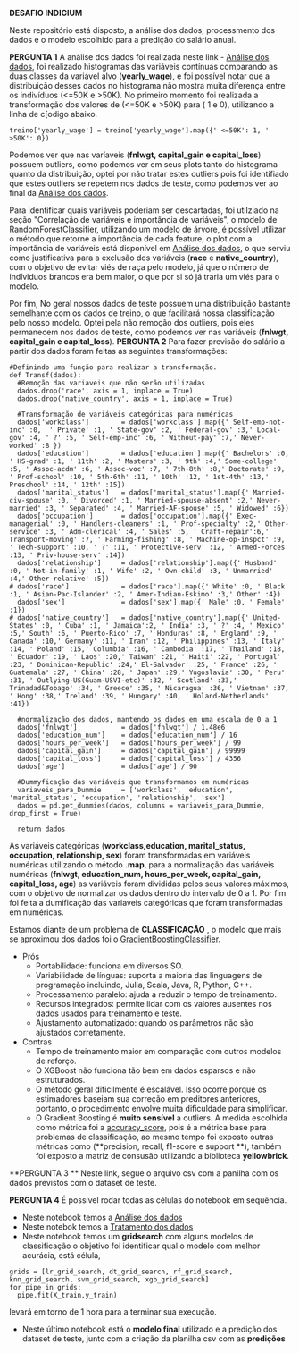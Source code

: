 **DESAFIO INDICIUM**

Neste repositório está disposto, a análise dos dados, processmento dos dados e o modelo escolhido para a predição do salário anual.

**PERGUNTA 1**
A análise dos dados foi realizada neste link - [Análise dos dados](https://github.com/Henriquerezer/Machine_Learning/blob/main/Desafio_INDICIUM/An%C3%A1lise_dos_dados.ipynb), foi realizado histogramas das variáveis contínuas comparando as duas classes da variável alvo (**yearly_wage**), e foi possível notar que a distribuição desses dados no histograma não mostra muita diferença entre os indivíduos (<=50K e >50K). No primeiro momento foi realizada a transformação dos valores de (<=50K e >50K) para ( 1 e 0), utilizando a linha de c[odigo abaixo.
```
treino['yearly_wage'] = treino['yearly_wage'].map({' <=50K': 1, ' >50K': 0})
```
Podemos ver que nas varíaveis (**fnlwgt, capital_gain e capital_loss**) possuem outliers, como podemos ver em seus plots tanto do histograma quanto da distribuição, optei por não tratar estes outliers pois foi identifiado que estes outliers se repetem nos dados de teste, como podemos ver ao final da [Análise dos dados](https://github.com/Henriquerezer/Machine_Learning/blob/main/Desafio_INDICIUM/An%C3%A1lise_dos_dados.ipynb).

Para identificar quais variáveis poderiam ser descartadas, foi utilziado na seção "Correlação de variáveis e importância de variáveis", o modelo de RandomForestClassifier, utilizando um modelo de árvore, é possível utilizar o método que retorne a importância de cada feature, o plot com a importância de variáveis está disponível em [Análise dos dados](https://github.com/Henriquerezer/Machine_Learning/blob/main/Desafio_INDICIUM/An%C3%A1lise_dos_dados.ipynb), o que serviu como justificativa para a exclusão dos variáveis (**race** e **native_country**), com o objetivo de evitar viés de raça pelo modelo, já que o número de indíviduos brancos era bem maior, o que por si só já traria um viés para o modelo.

Por fim, No geral nossos dados de teste possuem uma distribuição bastante semelhante com os dados de treino, o que facilitará nossa classificação pelo nosso modelo. Optei pela não remoção dos outliers, pois eles permanecem nos dados de teste, como podemos ver nas variáveis (**fnlwgt, capital_gain e capital_loss**).
**PERGUNTA 2**
Para fazer previsão do salário a partir dos dados foram feitas as seguintes transformações:
```
#Definindo uma função para realizar a transformação.
def Transf(dados):
  #Remoção das variaveis que não serão utilizadas
  dados.drop('race', axis = 1, inplace = True)
  dados.drop('native_country', axis = 1, inplace = True)

  #Transformação de variáveis categóricas para numéricas
  dados['workclass']        = dados['workclass'].map({' Self-emp-not-inc' :0,  ' Private' :1, ' State-gov' :2, ' Federal-gov' :3,' Local-gov' :4, ' ?' :5, ' Self-emp-inc' :6, ' Without-pay' :7,' Never-worked' :8 })
  dados['education']        = dados['education'].map({' Bachelors' :0, ' HS-grad' :1, ' 11th' :2, ' Masters' :3, ' 9th' :4,' Some-college' :5, ' Assoc-acdm' :6, ' Assoc-voc' :7, ' 7th-8th' :8,' Doctorate' :9, ' Prof-school' :10, ' 5th-6th' :11, ' 10th' :12, ' 1st-4th' :13,' Preschool' :14, ' 12th' :15})
  dados['marital_status']   = dados['marital_status'].map({' Married-civ-spouse' :0, ' Divorced' :1, ' Married-spouse-absent' :2,' Never-married' :3, ' Separated' :4, ' Married-AF-spouse' :5, ' Widowed' :6})
  dados['occupation']       = dados['occupation'].map({' Exec-managerial' :0, ' Handlers-cleaners' :1, ' Prof-specialty' :2,' Other-service' :3, ' Adm-clerical' :4, ' Sales' :5, ' Craft-repair':6,' Transport-moving' :7, ' Farming-fishing' :8, ' Machine-op-inspct' :9, ' Tech-support' :10, ' ?' :11, ' Protective-serv' :12, ' Armed-Forces' :13, ' Priv-house-serv' :14})
  dados['relationship']     = dados['relationship'].map({' Husband' :0, ' Not-in-family' :1, ' Wife' :2, ' Own-child' :3, ' Unmarried' :4,' Other-relative' :5})
# dados['race']             = dados['race'].map({' White' :0, ' Black' :1, ' Asian-Pac-Islander' :2, ' Amer-Indian-Eskimo' :3,' Other' :4})
  dados['sex']              = dados['sex'].map({' Male' :0, ' Female' :1})
# dados['native_country']   = dados['native_country'].map({' United-States' :0, ' Cuba' :1, ' Jamaica':2, ' India' :3, ' ?' :4, ' Mexico' :5,' South' :6, ' Puerto-Rico' :7, ' Honduras' :8, ' England' :9, ' Canada' :10,' Germany' :11, ' Iran' :12, ' Philippines' :13, ' Italy' :14, ' Poland' :15,' Columbia' :16, ' Cambodia' :17, ' Thailand' :18, ' Ecuador' :19, ' Laos' :20,' Taiwan' :21, ' Haiti' :22, ' Portugal' :23, ' Dominican-Republic' :24,' El-Salvador' :25, ' France' :26, ' Guatemala' :27, ' China' :28, ' Japan' :29,' Yugoslavia' :30, ' Peru' :31, ' Outlying-US(Guam-USVI-etc)' :32, ' Scotland' :33,' Trinadad&Tobago' :34, ' Greece' :35, ' Nicaragua' :36, ' Vietnam' :37, ' Hong' :38,' Ireland' :39, ' Hungary' :40, ' Holand-Netherlands' :41})

  #normalização dos dados, mantendo os dados em uma escala de 0 a 1
  dados['fnlwgt']           = dados['fnlwgt'] / 1.48e6
  dados['education_num']    = dados['education_num'] / 16
  dados['hours_per_week']   = dados['hours_per_week'] / 99
  dados['capital_gain']     = dados['capital_gain'] / 99999
  dados['capital_loss']     = dados['capital_loss'] / 4356
  dados['age']              = dados['age'] / 90
  
  #Dummyficação das variáveis que transformamos em numéricas
  variaveis_para_Dummie     = ['workclass', 'education', 'marital_status', 'occupation', 'relationship', 'sex']
  dados = pd.get_dummies(dados, columns = variaveis_para_Dummie, drop_first = True)

  return dados
```
As variáveis categóricas (**workclass,education, marital_status, occupation, relationship, sex**) foram transformadas em variáveis numéricas utilizando o método **.map**, para a normalização das variáveis numéricas (**fnlwgt, education_num, hours_per_week, capital_gain, capital_loss, age**) as variáveis foram divididas pelos seus valores máximos, com o objetivo de normalizar os dados dentro do intervalo de 0 a 1. Por fim foi feita a dumificação das variaveis categóricas que foram transformadas em numéricas.

Estamos diante de um problema de **CLASSIFICAÇÃO** , o modelo que mais se aproximou dos dados foi o [GradientBoostingClassifier](https://scikit-learn.org/stable/modules/generated/sklearn.ensemble.GradientBoostingClassifier.html).
 * Prós 
   * Portabilidade: funciona em diversos SO.
   * Variabilidade de línguas: suporta a maioria das linguagens de programação incluindo, Julia, Scala, Java, R, Python, C++.
   * Processamento paralelo: ajuda a reduzir o tempo de treinamento.
   * Recursos integrados: permite lidar com os valores ausentes nos dados usados para treinamento e teste.
   * Ajustamento automatizado: quando os parâmetros não são ajustados corretamente.
  * Contras
    * Tempo de treinamento maior em comparação com outros modelos de reforço.
    * O XGBoost não funciona tão bem em dados esparsos e não estruturados.
    * O método geral dificilmente é escalável. Isso ocorre porque os estimadores baseiam sua correção em preditores anteriores, portanto, o procedimento envolve          muita dificuldade para simplificar.
    * O Gradient Boosting é **muito sensível** a outliers.
A medida escolhida como métrica foi a [accuracy_score](https://scikit-learn.org/stable/modules/generated/sklearn.metrics.accuracy_score.html), pois é a métrica base para problemas de classificação, ao mesmo tempo foi exposto outras métricas como  (**precision, recall, f1-score  e support **), também foi exposto a matriz de consusão utilizando a biblioteca **yellowbrick**.

**PERGUNTA 3 ** 
Neste link, segue o arquivo csv com a panilha com os dados previstos com o dataset de teste. 

**PERGUNTA 4** 
É possível rodar todas as células do notebook em sequência.
 * Neste notebook temos a [Análise dos dados](https://github.com/Henriquerezer/Machine_Learning/blob/main/Desafio_INDICIUM/An%C3%A1lise_dos_dados.ipynb)
 * Neste notebok temos a [Tratamento dos dados](https://github.com/Henriquerezer/Machine_Learning/blob/main/Desafio_INDICIUM/Processamento_dos_dados.ipynb)
 * Neste notebook temos um **gridsearch** com alguns modelos de classificação o objetivo foi identificar qual o modelo com melhor acurácia, está célula,
  ```
  grids = [lr_grid_search, dt_grid_search, rf_grid_search, knn_grid_search, svm_grid_search, xgb_grid_search]
  for pipe in grids:
    pipe.fit(X_train,y_train)
  ```
  levará em torno de 1 hora para a terminar sua execução.
  * Neste último notebook está o **modelo final** utilizado e a predição dos dataset de teste, junto com a criação da planilha csv com as **predições**

